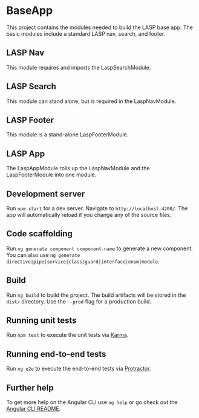 # BaseApp

This project contains the modules needed to build the LASP base app. The basic modules include a standard LASP nav, search, and footer.

## LASP Nav

This module requires and imports the LaspSearchModule.

## LASP Search

This module can stand alone, but is required in the LaspNavModule.

## LASP Footer

This module is a stand-alone LaspFooterModule.

## LASP App

The LaspAppModule rolls up the LaspNavModule and the LaspFooterModule into one module.

## Development server

Run `npm start` for a dev server. Navigate to `http://localhost:4200/`. The app will automatically reload if you change any of the source files.

## Code scaffolding

Run `ng generate component component-name` to generate a new component. You can also use `ng generate directive|pipe|service|class|guard|interface|enum|module`.

## Build

Run `ng build` to build the project. The build artifacts will be stored in the `dist/` directory. Use the `--prod` flag for a production build.

## Running unit tests

Run `npm test` to execute the unit tests via [Karma](https://karma-runner.github.io).

## Running end-to-end tests

Run `ng e2e` to execute the end-to-end tests via [Protractor](http://www.protractortest.org/).

## Further help

To get more help on the Angular CLI use `ng help` or go check out the [Angular CLI README](https://github.com/angular/angular-cli/blob/master/README.md).
